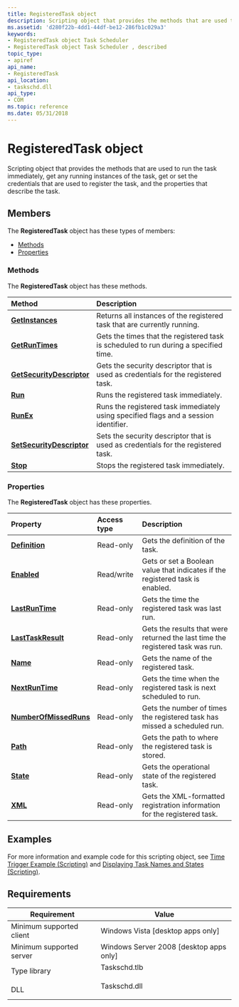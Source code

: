 ```yaml
---
title: RegisteredTask object
description: Scripting object that provides the methods that are used to run the task immediately, get any running instances of the task, get or set the credentials that are used to register the task, and the properties that describe the task.
ms.assetid: 'd280f22b-4dd1-44df-be12-286fb1c029a3'
keywords:
- RegisteredTask object Task Scheduler
- RegisteredTask object Task Scheduler , described
topic_type:
- apiref
api_name:
- RegisteredTask
api_location:
- taskschd.dll
api_type:
- COM
ms.topic: reference
ms.date: 05/31/2018
---
```


# RegisteredTask object

Scripting object that provides the methods that are used to run the task immediately, get any running instances of the task, get or set the credentials that are used to register the task, and the properties that describe the task.

## Members

The **RegisteredTask** object has these types of members:

-   [Methods](#methods)
-   [Properties](#properties)

### Methods

The **RegisteredTask** object has these methods.



| Method                                                                | Description                                                                                     |
|:----------------------------------------------------------------------|:------------------------------------------------------------------------------------------------|
| [**GetInstances**](registeredtask-getinstances.md)                   | Returns all instances of the registered task that are currently running.<br/>             |
| [**GetRunTimes**](/windows/desktop/api/taskschd/nf-taskschd-iregisteredtask-getruntimes)                    | Gets the times that the registered task is scheduled to run during a specified time.<br/> |
| [**GetSecurityDescriptor**](registeredtask-getsecuritydescriptor.md) | Gets the security descriptor that is used as credentials for the registered task.<br/>    |
| [**Run**](registeredtask-run.md)                                     | Runs the registered task immediately.<br/>                                                |
| [**RunEx**](registeredtask-runex.md)                                 | Runs the registered task immediately using specified flags and a session identifier.<br/> |
| [**SetSecurityDescriptor**](registeredtask-setsecuritydescriptor.md) | Sets the security descriptor that is used as credentials for the registered task.<br/>    |
| [**Stop**](registeredtask-stop.md)                                   | Stops the registered task immediately.<br/>                                               |



 

### Properties

The **RegisteredTask** object has these properties.



| Property                                                                   | Access type           | Description                                                                               |
|:---------------------------------------------------------------------------|:----------------------|:------------------------------------------------------------------------------------------|
| [**Definition**](registeredtask-definition.md)<br/>                 | Read-only<br/>  | Gets the definition of the task.<br/>                                               |
| [**Enabled**](registeredtask-enabled.md)<br/>                       | Read/write<br/> | Gets or set a Boolean value that indicates if the registered task is enabled.<br/>  |
| [**LastRunTime**](registeredtask-lastruntime.md)<br/>               | Read-only<br/>  | Gets the time the registered task was last run.<br/>                                |
| [**LastTaskResult**](registeredtask-lasttaskresult.md)<br/>         | Read-only<br/>  | Gets the results that were returned the last time the registered task was run.<br/> |
| [**Name**](registeredtask-name.md)<br/>                             | Read-only<br/>  | Gets the name of the registered task.<br/>                                          |
| [**NextRunTime**](registeredtask-nextruntime.md)<br/>               | Read-only<br/>  | Gets the time when the registered task is next scheduled to run.<br/>               |
| [**NumberOfMissedRuns**](registeredtask-numberofmissedruns.md)<br/> | Read-only<br/>  | Gets the number of times the registered task has missed a scheduled run.<br/>       |
| [**Path**](registeredtask-path.md)<br/>                             | Read-only<br/>  | Gets the path to where the registered task is stored.<br/>                          |
| [**State**](registeredtask-state.md)<br/>                           | Read-only<br/>  | Gets the operational state of the registered task.<br/>                             |
| [**XML**](registeredtask-xml.md)<br/>                               | Read-only<br/>  | Gets the XML-formatted registration information for the registered task.<br/>       |



 

## Examples

For more information and example code for this scripting object, see [Time Trigger Example (Scripting)](time-trigger-example--scripting-.md) and [Displaying Task Names and States (Scripting)](displaying-task-names-and-state--scripting-.md).

## Requirements



| Requirement | Value |
|-------------------------------------|-----------------------------------------------------------------------------------------|
| Minimum supported client<br/> | Windows Vista \[desktop apps only\]<br/>                                          |
| Minimum supported server<br/> | Windows Server 2008 \[desktop apps only\]<br/>                                    |
| Type library<br/>             | <dl> <dt>Taskschd.tlb</dt> </dl> |
| DLL<br/>                      | <dl> <dt>Taskschd.dll</dt> </dl> |



 

 





